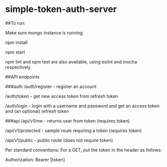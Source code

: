 # simple-token-auth-server

##To run:

Make sure mongo instance is running

npm install

npm start

npm lint and npm test are also available, using eslint and mocha respectively

##API endpoints

###auth
/auth/register - register an account

/auth/token - get new access token from refresh token

/auth/login - login with a username and password and get an access token and (an optional) refresh token

###api
/api/v1/me - returns user from token (requires token)

/api/v1/protected - sample route requiring a token (requires token)

/api/v1/public - public route (does not require token)

Per standard conventions: For a GET, put the token in the header as follows: 

Authorization: Bearer [token]
